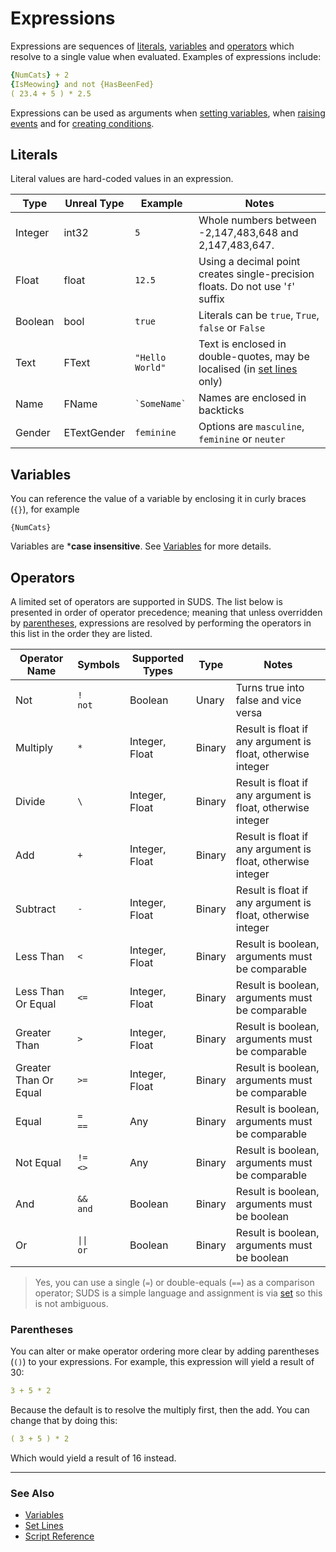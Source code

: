 # Expressions

Expressions are sequences of [literals](#literals), [variables](#variables) and 
[operators](#operators) which resolve to 
a single value when evaluated. Examples of expressions include:

```yaml
{NumCats} + 2
{IsMeowing} and not {HasBeenFed}
( 23.4 + 5 ) * 2.5
```

Expressions can be used as arguments when [setting variables](SetLines.md), 
when [raising events](EventLines.md) and for [creating conditions](ConditionalLines.md).

## Literals

Literal values are hard-coded values in an expression.

| Type | Unreal Type | Example | Notes |
|------|-------------|-------| -----|
| Integer | int32 | `5` | Whole numbers between -2,147,483,648 and 2,147,483,647.|
| Float | float | `12.5` | Using a decimal point creates single-precision floats. Do not use '`f`' suffix |
| Boolean | bool | `true` | Literals can be `true`, `True`, `false` or `False` |
| Text | FText | `"Hello World"` | Text is enclosed in double-quotes, may be localised (in [set lines](SetLines.md) only)|
| Name | FName | `` `SomeName` `` | Names are enclosed in backticks |
| Gender | ETextGender | `feminine` | Options are `masculine`, `feminine` or `neuter` |

## Variables

You can reference the value of a variable by enclosing it in curly braces (`{}`),
for example 

```
{NumCats}
```

Variables are ***case insensitive**. See [Variables](Variables.md) for more details.

## Operators

A limited set of operators are supported in SUDS. The list below is presented in
order of operator precedence; meaning that unless overridden by [parentheses](#parentheses), 
expressions are resolved by performing the operators in this list in the order 
they are listed.

|Operator Name|Symbols|Supported Types|Type|Notes|
|-----|-------|------|-----|-----|
| Not | `!`<br/> `not`| Boolean| Unary |Turns true into false and vice versa|
| Multiply | `*` |  Integer, Float| Binary | Result is float if any argument is float, otherwise integer|
| Divide | `\` |  Integer, Float| Binary | Result is float if any argument is float, otherwise integer|
| Add        | `+` | Integer, Float| Binary |Result is float if any argument is float, otherwise integer|
| Subtract   | `-` |  Integer, Float| Binary | Result is float if any argument is float, otherwise integer|
| Less Than   | `<` |  Integer, Float| Binary | Result is boolean, arguments must be comparable |
| Less Than Or Equal   | `<=` |  Integer, Float| Binary | Result is boolean, arguments must be comparable |
| Greater Than   | `>` |  Integer, Float| Binary | Result is boolean, arguments must be comparable |
| Greater Than Or Equal   | `>=` |  Integer, Float| Binary | Result is boolean, arguments must be comparable |
| Equal   | `=`<br/>`==` |  Any | Binary | Result is boolean, arguments must be comparable |
| Not Equal   | `!=`<br/>`<>` |  Any | Binary | Result is boolean, arguments must be comparable |
| And   | `&&`<br/>`and` |  Boolean | Binary | Result is boolean, arguments must be boolean |
| Or   | `\|\|`<br/>`or` |  Boolean | Binary | Result is boolean, arguments must be boolean |


> Yes, you can use a single (`=`) or double-equals (`==`) as a comparison operator; 
> SUDS is a simple language and assignment is via [set](SetLines.md) so this is not ambiguous.


### Parentheses

You can alter or make operator ordering more clear by adding parentheses (`()`)
to your expressions. For example, this expression will yield a result 
of 30:

```yaml
3 + 5 * 2
```

Because the default is to resolve the multiply first, then the add. You can 
change that by doing this:

```yaml
( 3 + 5 ) * 2
```

Which would yield a result of 16 instead.

---

### See Also
 
* [Variables](Variables.md)
* [Set Lines](SetLines.md)
* [Script Reference](ScriptReference.md)
